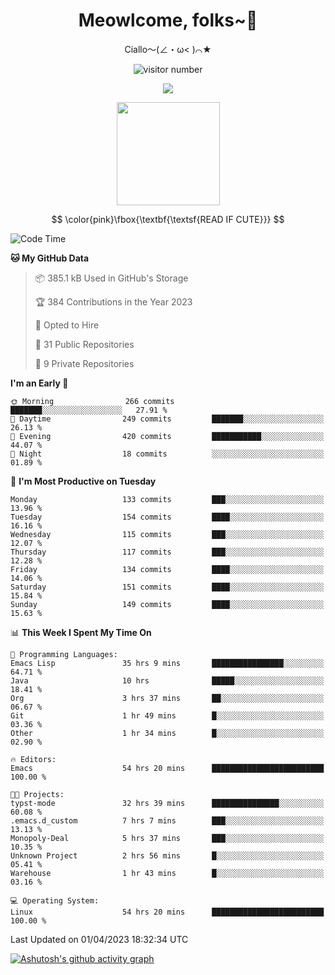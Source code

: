 <div align="center">
  <h1>Meowlcome, folks~👋</h1>
  <p>Ciallo～(∠・ω< )⌒★</p>
</div>

<p align="center">
  <img src="https://count.getloli.com/get/@Ziqi-Yang?theme=rule34" alt="visitor number" />
</p>

<p align="center">
  <img src="https://skillicons.dev/icons?i=rust,c,py,flutter,go,java,js,bash,linux,emacs" />
</p>
<p align="center">
  <img height="165" src="https://github-readme-stats.vercel.app/api?username=Ziqi-Yang&show_icons=true&include_all_commits=true&hide_border=true" />
</p>

$$
\color{pink}\fbox{\textbf{\textsf{READ IF CUTE}}}
$$

<!--START_SECTION:waka-->
![Code Time](http://img.shields.io/badge/Code%20Time-808%20hrs%2033%20mins-blue)

**🐱 My GitHub Data** 

> 📦 385.1 kB Used in GitHub's Storage 
 > 
> 🏆 384 Contributions in the Year 2023
 > 
> 💼 Opted to Hire
 > 
> 📜 31 Public Repositories 
 > 
> 🔑 9 Private Repositories 
 > 
**I'm an Early 🐤** 

```text
🌞 Morning                266 commits         ███████░░░░░░░░░░░░░░░░░░   27.91 % 
🌆 Daytime                249 commits         ███████░░░░░░░░░░░░░░░░░░   26.13 % 
🌃 Evening                420 commits         ███████████░░░░░░░░░░░░░░   44.07 % 
🌙 Night                  18 commits          ░░░░░░░░░░░░░░░░░░░░░░░░░   01.89 % 
```
📅 **I'm Most Productive on Tuesday** 

```text
Monday                   133 commits         ███░░░░░░░░░░░░░░░░░░░░░░   13.96 % 
Tuesday                  154 commits         ████░░░░░░░░░░░░░░░░░░░░░   16.16 % 
Wednesday                115 commits         ███░░░░░░░░░░░░░░░░░░░░░░   12.07 % 
Thursday                 117 commits         ███░░░░░░░░░░░░░░░░░░░░░░   12.28 % 
Friday                   134 commits         ████░░░░░░░░░░░░░░░░░░░░░   14.06 % 
Saturday                 151 commits         ████░░░░░░░░░░░░░░░░░░░░░   15.84 % 
Sunday                   149 commits         ████░░░░░░░░░░░░░░░░░░░░░   15.63 % 
```


📊 **This Week I Spent My Time On** 

```text
💬 Programming Languages: 
Emacs Lisp               35 hrs 9 mins       ████████████████░░░░░░░░░   64.71 % 
Java                     10 hrs              █████░░░░░░░░░░░░░░░░░░░░   18.41 % 
Org                      3 hrs 37 mins       ██░░░░░░░░░░░░░░░░░░░░░░░   06.67 % 
Git                      1 hr 49 mins        █░░░░░░░░░░░░░░░░░░░░░░░░   03.36 % 
Other                    1 hr 34 mins        █░░░░░░░░░░░░░░░░░░░░░░░░   02.90 % 

🔥 Editors: 
Emacs                    54 hrs 20 mins      █████████████████████████   100.00 % 

🐱‍💻 Projects: 
typst-mode               32 hrs 39 mins      ███████████████░░░░░░░░░░   60.08 % 
.emacs.d_custom          7 hrs 7 mins        ███░░░░░░░░░░░░░░░░░░░░░░   13.13 % 
Monopoly-Deal            5 hrs 37 mins       ███░░░░░░░░░░░░░░░░░░░░░░   10.35 % 
Unknown Project          2 hrs 56 mins       █░░░░░░░░░░░░░░░░░░░░░░░░   05.41 % 
Warehouse                1 hr 43 mins        █░░░░░░░░░░░░░░░░░░░░░░░░   03.16 % 

💻 Operating System: 
Linux                    54 hrs 20 mins      █████████████████████████   100.00 % 
```


 Last Updated on 01/04/2023 18:32:34 UTC
<!--END_SECTION:waka-->


[![Ashutosh's github activity graph](https://github-readme-activity-graph.cyclic.app/graph?username=Ziqi-Yang&theme=github)](https://github.com/ashutosh00710/github-readme-activity-graph)
